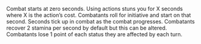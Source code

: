 Combat starts at zero seconds. Using actions stuns you for X seconds where X is the action’s cost. Combatants roll for initiative and start on that second. Seconds tick up in combat as the combat progresses. Combatants recover 2 stamina per second by default but this can be altered. Combatants lose 1 point of each status they are affected by each turn.